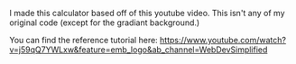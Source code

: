 I made this calculator based off of this youtube video. This isn't any of my original code (except for the gradiant background.)

You can find the reference tutorial here: 
https://www.youtube.com/watch?v=j59qQ7YWLxw&feature=emb_logo&ab_channel=WebDevSimplified

